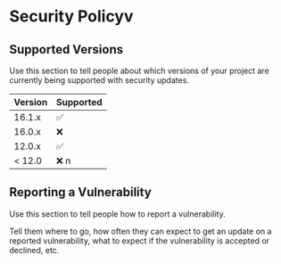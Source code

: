 # Security Policyv

## Supported Versions

Use this section to tell people about which versions of your project are
currently being supported with security updates.

| Version | Supported          |
| ------- | ------------------ |
| 16.1.x  | :white_check_mark: |
| 16.0.x  | :x:                |
| 12.0.x  | :white_check_mark: |
| < 12.0  | :x:          n     |

## Reporting a Vulnerability

Use this section to tell people how to report a vulnerability.

Tell them where to go, how often they can expect to get an update on a
reported vulnerability, what to expect if the vulnerability is accepted or
declined, etc.
